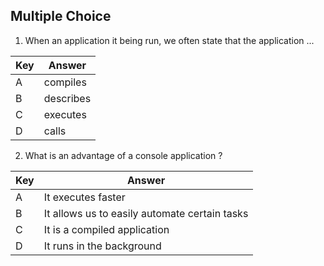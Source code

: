 ## Multiple Choice

1. When an application it being run, we often state that the application ...

| Key | Answer |
|---|---|
| A | compiles |
| B | describes |
| C | executes |
| D | calls |

2. What is an advantage of a console application ?

| Key | Answer |
|---|---|
| A | It executes faster |
| B | It allows us to easily automate certain tasks |
| C | It is a compiled application |
| D | It runs in the background |
